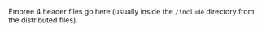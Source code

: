 Embree 4 header files go here (usually inside the `/include` directory from the distributed files).
